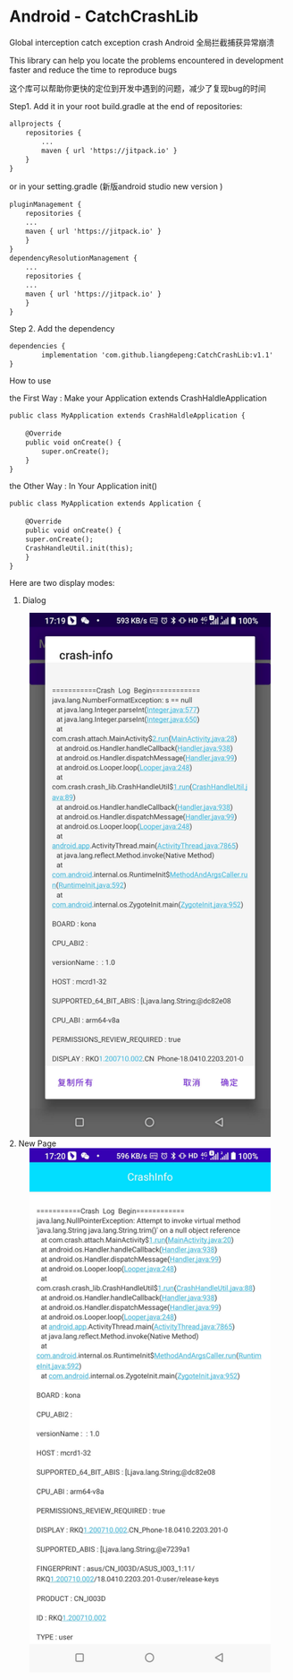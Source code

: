 # Android - CatchCrashLib

Global interception catch exception crash
Android 全局拦截捕获异常崩溃

This library can help you locate the problems encountered in development faster and reduce the time to reproduce bugs

这个库可以帮助你更快的定位到开发中遇到的问题，减少了复现bug的时间


Step1. Add it in your root build.gradle at the end of repositories:

	allprojects {
		repositories {
			...
			maven { url 'https://jitpack.io' }
		}
	}
		
or  in your setting.gradle (新版android studio new version )

	pluginManagement {
	    repositories {
		...
		maven { url 'https://jitpack.io' }
	    }
	}
	dependencyResolutionManagement {
	    ...
	    repositories {
		...
		maven { url 'https://jitpack.io' }
	    }
	}
	
  
Step 2. Add the dependency

	dependencies {
	        implementation 'com.github.liangdepeng:CatchCrashLib:v1.1'
	}


How to use

the First Way : Make your Application extends CrashHaldleApplication
 
    public class MyApplication extends CrashHaldleApplication {
   
        @Override
        public void onCreate() {
            super.onCreate();
        }
    }


the Other Way : In Your Application init()

    public class MyApplication extends Application {

        @Override
    	public void onCreate() {
		super.onCreate();
		CrashHandleUtil.init(this);
    	}
    }
    
Here are two display modes:
  1. Dialog
<div align=center><img src="https://raw.githubusercontent.com/liangdepeng/CatchCrashLib/master/example_dialog.jpg" width=432 height=936/></div>
  2. New Page
<div align=center><img src="https://raw.githubusercontent.com/liangdepeng/CatchCrashLib/master/example_page.jpg" width=432 height=936/></div>
